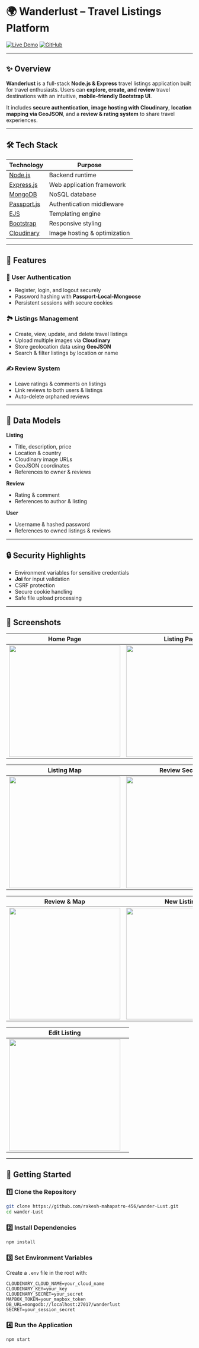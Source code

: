 

# 🌍 Wanderlust – Travel Listings Platform

[![Live Demo](https://img.shields.io/badge/Live-Demo-blue)](https://wander-lust-90sw.onrender.com/listings)
[![GitHub](https://img.shields.io/badge/GitHub-Repo-black?logo=github)](https://github.com/rakesh-mahapatro-456/wander-Lust)

---

## ✨ Overview

**Wanderlust** is a full-stack **Node.js & Express** travel listings application built for travel enthusiasts.
Users can **explore, create, and review** travel destinations with an intuitive, **mobile-friendly Bootstrap UI**.

It includes **secure authentication**, **image hosting with Cloudinary**, **location mapping via GeoJSON**, and a **review & rating system** to share travel experiences.

---

## 🛠 Tech Stack

| Technology                                | Purpose                      |
| ----------------------------------------- | ---------------------------- |
| [Node.js](https://nodejs.org/)            | Backend runtime              |
| [Express.js](https://expressjs.com/)      | Web application framework    |
| [MongoDB](https://www.mongodb.com/)       | NoSQL database               |
| [Passport.js](http://www.passportjs.org/) | Authentication middleware    |
| [EJS](https://ejs.co/)                    | Templating engine            |
| [Bootstrap](https://getbootstrap.com/)    | Responsive styling           |
| [Cloudinary](https://cloudinary.com/)     | Image hosting & optimization |

---

## 🌟 Features

### 🔐 User Authentication

* Register, login, and logout securely
* Password hashing with **Passport-Local-Mongoose**
* Persistent sessions with secure cookies

### 🏞 Listings Management

* Create, view, update, and delete travel listings
* Upload multiple images via **Cloudinary**
* Store geolocation data using **GeoJSON**
* Search & filter listings by location or name

### ✍️ Review System

* Leave ratings & comments on listings
* Link reviews to both users & listings
* Auto-delete orphaned reviews

---

## 📂 Data Models

**Listing**

* Title, description, price
* Location & country
* Cloudinary image URLs
* GeoJSON coordinates
* References to owner & reviews

**Review**

* Rating & comment
* References to author & listing

**User**

* Username & hashed password
* References to owned listings & reviews

---

## 🔒 Security Highlights

* Environment variables for sensitive credentials
* **Joi** for input validation
* CSRF protection
* Secure cookie handling
* Safe file upload processing

---

## 📸 Screenshots

<div align="center">

| Home Page                                                                                                                           | Listing Page                                                                                                                        |
| ----------------------------------------------------------------------------------------------------------------------------------- | ----------------------------------------------------------------------------------------------------------------------------------- |
|  <img src="https://drive.google.com/uc?export=view&id=1kb-w1Sl8WPP7XcmmxNW4xF2ZzsCTa06a" width="300"/> | <img src="https://res.cloudinary.com/dqz5xgr5v/image/upload/v1755253146/Screenshot_2025-08-15_at_15.31.37_gbw3hk.png" width="300"/> |

| Listing Map                                                                                                                         | Review Section                                                                                                                      |
| ----------------------------------------------------------------------------------------------------------------------------------- | ----------------------------------------------------------------------------------------------------------------------------------- |
| <img src="https://res.cloudinary.com/dqz5xgr5v/image/upload/v1755253146/Screenshot_2025-08-15_at_15.31.57_rlj7pw.png" width="300"/> | <img src="https://res.cloudinary.com/dqz5xgr5v/image/upload/v1755253143/Screenshot_2025-08-15_at_15.44.33_vovlhe.png" width="300"/> |

| Review & Map                                                                                                                        | New Listing                                                                                                                         |
| ----------------------------------------------------------------------------------------------------------------------------------- | ----------------------------------------------------------------------------------------------------------------------------------- |
| <img src="https://res.cloudinary.com/dqz5xgr5v/image/upload/v1755253151/Screenshot_2025-08-15_at_15.44.51_w9upey.png" width="300"/> | <img src="https://res.cloudinary.com/dqz5xgr5v/image/upload/v1755253147/Screenshot_2025-08-15_at_15.42.43_xihets.png" width="300"/> |

| Edit Listing                                                                                                                        |   |
| ----------------------------------------------------------------------------------------------------------------------------------- | - |
| <img src="https://res.cloudinary.com/dqz5xgr5v/image/upload/v1755253144/Screenshot_2025-08-15_at_15.43.54_qlyn8j.png" width="300"/> |   |

</div>

---

## 🚀 Getting Started

### 1️⃣ Clone the Repository

```bash
git clone https://github.com/rakesh-mahapatro-456/wander-Lust.git
cd wander-Lust
```

### 2️⃣ Install Dependencies

```bash
npm install
```

### 3️⃣ Set Environment Variables

Create a `.env` file in the root with:

```
CLOUDINARY_CLOUD_NAME=your_cloud_name
CLOUDINARY_KEY=your_key
CLOUDINARY_SECRET=your_secret
MAPBOX_TOKEN=your_mapbox_token
DB_URL=mongodb://localhost:27017/wanderlust
SECRET=your_session_secret
```

### 4️⃣ Run the Application

```bash
npm start
```


